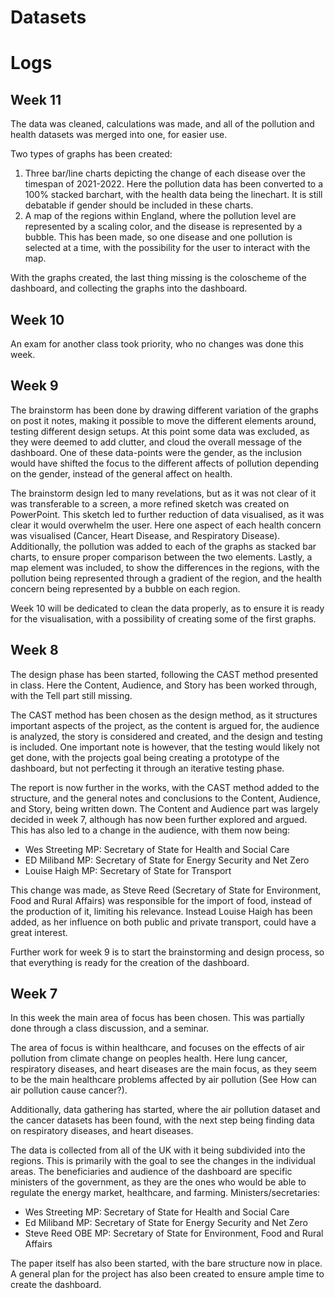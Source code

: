 # Datasets

# Logs
## Week 11
The data was cleaned, calculations was made, and all of the pollution and health datasets was merged into one, for easier use.

Two types of graphs has been created:
1. Three bar/line charts depicting the change of each disease over the timespan of 2021-2022. Here the pollution data has been converted to a 100% stacked barchart, with the health data being the linechart. It is still debatable if gender should be included in these charts.
2. A map of the regions within England, where the pollution level are represented by a scaling color, and the disease is represented by a bubble. This has been made, so one disease and one pollution is selected at a time, with the possibility for the user to interact with the map. 


With the graphs created, the last thing missing is the coloscheme of the dashboard, and collecting the graphs into the dashboard. 

## Week 10 
An exam for another class took priority, who no changes was done this week. 

## Week 9
The brainstorm has been done by drawing different variation of the graphs on post it notes, making it possible to move the different elements around, testing different design setups. At this point some data was excluded, as they were deemed to add clutter, and cloud the overall message of the dashboard. One of these data-points were the gender, as the inclusion would have shifted the focus to the different affects of pollution depending on the gender, instead of the general affect on health. 

The brainstorm design led to many revelations, but as it was not clear of it was transferable to a screen, a more refined sketch was created on PowerPoint. This sketch led to further reduction of data visualised, as it was clear it would overwhelm the user. Here one aspect of each health concern was visualised (Cancer, Heart Disease, and Respiratory Disease). Additionally, the pollution was added to each of the graphs as stacked bar charts, to ensure proper comparison between the two elements. Lastly, a map element was included, to show the differences in the regions, with the pollution being represented through a gradient of the region, and the health concern being represented by a bubble on each region. 

Week 10 will be dedicated to clean the data properly, as to ensure it is ready for the visualisation, with a possibility of creating some of the first graphs. 

## Week 8
The design phase has been started, following the CAST method presented in class. Here the Content, Audience, and Story has been worked through, with the Tell part still missing.

The CAST method has been chosen as the design method, as it structures important aspects of the project, as the content is argued for, the audience is analyzed, the story is considered and created, and the design and testing is included.
One important note is however, that the testing would likely not get done, with the projects goal being creating a prototype of the dashboard, but not perfecting it through an iterative testing phase.

The report is now further in the works, with the CAST method added to the structure, and the general notes and conclusions to the Content, Audience, and Story, being written down. 
The Content and Audience part was largely decided in week 7, although has now been further explored and argued. This has also led to a change in the audience, with them now being:
- Wes Streeting MP: Secretary of State for Health and Social Care
- ED Miliband MP: Secretary of State for Energy Security and Net Zero
- Louise Haigh MP: Secretary of State for Transport

This change was made, as Steve Reed (Secretary of State for Environment, Food and Rural Affairs) was responsible for the import of food, instead of the production of it, limiting his relevance. Instead Louise Haigh has been added, as her influence on both public and private transport, could have a great interest.

Further work for week 9 is to start the brainstorming and design process, so that everything is ready for the creation of the dashboard. 


## Week 7
In this week the main area of focus has been chosen. This was partially done through a class discussion, and a seminar.

The area of focus is within healthcare, and focuses on the effects of air pollution from climate change on peoples health.
Here lung cancer, respiratory diseases, and heart diseases are the main focus, as they seem to be the main healthcare problems affected by air pollution (See How can air pollution cause cancer?).

Additionally, data gathering has started, where the air pollution dataset and the cancer datasets has been found, with the next step being finding data on respiratory diseases, and heart diseases.

The data is collected from all of the UK with it being subdivided into the regions. This is primarily with the goal to see the changes in the individual areas.
The beneficiaries and audience of the dashboard are specific ministers of the government, as they are the ones who would be able to regulate the energy market, healthcare, and farming.
Ministers/secretaries:
- Wes Streeting MP: Secretary of State for Health and Social Care
- Ed Miliband MP: Secretary of State for Energy Security and Net Zero
- Steve Reed OBE MP: Secretary of State for Environment, Food and Rural Affairs

The paper itself has also been started, with the bare structure now in place. A general plan for the project has also been created to ensure ample time to create the dashboard. 
